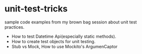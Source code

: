 # unit-test-tricks

sample code examples from my brown bag session about unit test practices.

* How to test Datetime Api(especially static methods).
* How to create test objects for unit testing.
* Stub vs Mock, How to use Mockito's ArgumenCaptor
